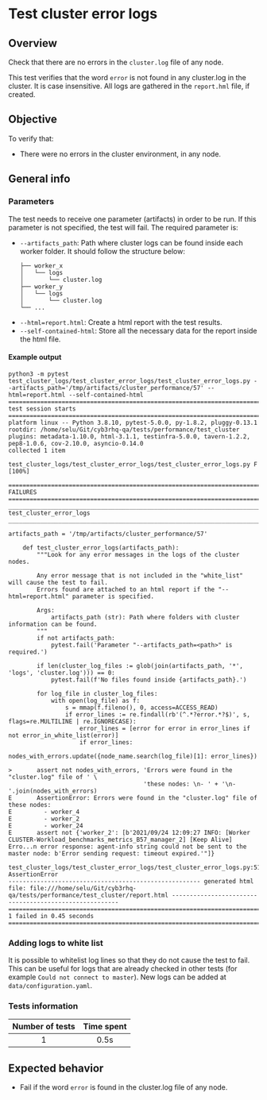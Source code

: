 # Test cluster error logs

## Overview 

Check that there are no errors in the `cluster.log` file of any node.

This test verifies that the word `error` is not found in any cluster.log in the cluster. It is case insensitive. All logs are gathered in the `report.hml` file, if created.

## Objective

To verify that:
- There were no errors in the cluster environment, in any node.

## General info
### Parameters
The test needs to receive one parameter (artifacts) in order to be run. If this parameter is not specified, the test will fail. The required parameter is:
- `--artifacts_path`: Path where cluster logs can be found inside each worker folder. It should follow the structure below:
    ```.
    ├── worker_x
    │   └── logs
    │       └── cluster.log
    ├── worker_y
    │   └── logs
    │       └── cluster.log
    └── ...
    ```
- `--html=report.html`: Create a html report with the test results. 
- `--self-contained-html`: Store all the necessary data for the report inside the html file.

#### Example output
```shell
python3 -m pytest test_cluster_logs/test_cluster_error_logs/test_cluster_error_logs.py --artifacts_path='/tmp/artifacts/cluster_performance/57' --html=report.html --self-contained-html
============================================================================================ test session starts ============================================================================================
platform linux -- Python 3.8.10, pytest-5.0.0, py-1.8.2, pluggy-0.13.1
rootdir: /home/selu/Git/cyb3rhq-qa/tests/performance/test_cluster
plugins: metadata-1.10.0, html-3.1.1, testinfra-5.0.0, tavern-1.2.2, pep8-1.0.6, cov-2.10.0, asyncio-0.14.0
collected 1 item                                                                                                                                                                                            

test_cluster_logs/test_cluster_error_logs/test_cluster_error_logs.py F                                                                                                                                [100%]

================================================================================================= FAILURES ==================================================================================================
__________________________________________________________________________________________ test_cluster_error_logs __________________________________________________________________________________________

artifacts_path = '/tmp/artifacts/cluster_performance/57'

    def test_cluster_error_logs(artifacts_path):
        """Look for any error messages in the logs of the cluster nodes.
    
        Any error message that is not included in the "white_list" will cause the test to fail.
        Errors found are attached to an html report if the "--html=report.html" parameter is specified.
    
        Args:
            artifacts_path (str): Path where folders with cluster information can be found.
        """
        if not artifacts_path:
            pytest.fail('Parameter "--artifacts_path=<path>" is required.')
    
        if len(cluster_log_files := glob(join(artifacts_path, '*', 'logs', 'cluster.log'))) == 0:
            pytest.fail(f'No files found inside {artifacts_path}.')
    
        for log_file in cluster_log_files:
            with open(log_file) as f:
                s = mmap(f.fileno(), 0, access=ACCESS_READ)
                if error_lines := re.findall(rb'(^.*?error.*?$)', s, flags=re.MULTILINE | re.IGNORECASE):
                    error_lines = [error for error in error_lines if not error_in_white_list(error)]
                    if error_lines:
                        nodes_with_errors.update({node_name.search(log_file)[1]: error_lines})
    
>       assert not nodes_with_errors, 'Errors were found in the "cluster.log" file of ' \
                                      'these nodes: \n- ' + '\n- '.join(nodes_with_errors)
E       AssertionError: Errors were found in the "cluster.log" file of these nodes: 
E         - worker_4
E         - worker_2
E         - worker_24
E       assert not {'worker_2': [b'2021/09/24 12:09:27 INFO: [Worker CLUSTER-Workload_benchmarks_metrics_B57_manager_2] [Keep Alive] Erro...n error response: agent-info string could not be sent to the master node: b'Error sending request: timeout expired.'"]}

test_cluster_logs/test_cluster_error_logs/test_cluster_error_logs.py:51: AssertionError
------------------------------------------------------ generated html file: file:///home/selu/Git/cyb3rhq-qa/tests/performance/test_cluster/report.html -------------------------------------------------------
========================================================================================= 1 failed in 0.45 seconds ==========================================================================================
```

### Adding logs to white list
It is possible to whitelist log lines so that they do not cause the test to fail. This can be useful for logs that are already checked in other tests (for example `Could not connect to master`). New logs can be added at `data/configuration.yaml`.

### Tests information

| Number of tests | Time spent |
|:--:|:--:|
| 1 | 0.5s |

## Expected behavior

- Fail if the word `error` is found in the cluster.log file of any node. 
